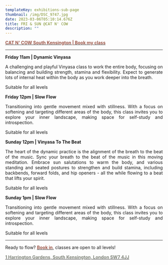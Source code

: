 ```yaml
---
templateKey: exhibitions-sub-page
thumbnail: /img/DSC_9747.jpg
date: 2023-03-06T05:10:14.676Z
title: FRI & SUN @CAT N' COW
description: ""
---
```


<div style="text-align: justify;">

[**<span style="color:#9C5648;">CAT N' COW South Kensington | Book my class</span>**](https://catncow.com/book/)

---

**Friday 11am | Dynamic Vinyasa**

A challenging and playful Vinyasa class to work the entire body, focusing on balancing and building strength, stamina and flexibility. Expect to generate lots of internal heat within the body as you work deeper into the breath.

Suitable for all levels

**Friday 12pm | Slow Flow**

Transitioning into gentle movement mixed with stillness. With a focus on softening and targeting different areas of the body, this class invites you to explore your inner landscape, making space for self-study and introspection.

Suitable for all levels

**Sunday 12pm | Vinyasa To The Beat**

The heart of the dynamic practice is the alignment of the breath to the beat of the music. Sync your breath to the beat of the music in this moving meditation. Embrace sun salutations to warm the body, and various standing and seated postures to strengthen and build stamina, including backbends, forward folds, and hip openers - all the while flowing to a beat that lifts your spirit. 

Suitable for all levels

**Sunday 1pm | Slow Flow**

Transitioning into gentle movement mixed with stillness. With a focus on softening and targeting different areas of the body, this class invites you to explore your inner landscape, making space for self-study and introspection.

Suitable for all levels

---

Ready to flow? [**<span style="color:#9C5648;">Book in</span>**](https://catncow.com/book/), classes are open to all levels!

[**<span style="color:#7E8378;">1 Harrington Gardens, South Kensington, London SW7 4JJ</span>**](https://www.google.com/maps?client=firefox-b-d&sca_esv=2dacf5db398f8a2d&uact=5&gs_lp=Egxnd3Mtd2l6LXNlcnAiC2NhdGNvdyB5b2dhMgsQABiABBiRAhiKBTIHEAAYgAQYCjIHEAAYgAQYCjIHEAAYgAQYCjIHEAAYgAQYCjIHEAAYgAQYCjIHEAAYgAQYCjIHEAAYgAQYCjIHEAAYgAQYCjIHEAAYgAQYCkjfEFCLAlijEHAAeAKQAQCYAcYBoAG3BKoBAzEuM7gBA8gBAPgBAZgCBaAC6QTCAgQQABhHwgIQEC4YgAQYxwEYChiOBRivAcICCxAuGIAEGMcBGK8BwgIFEAAY7wXCAggQABiABBiiBJgDAIgGAZAGCJIHBTIuMi4xoAf0Ig&um=1&ie=UTF-8&fb=1&gl=uk&sa=X&geocode=KRGKbq1gBXZIMaaCWz8ruR7-&daddr=1+Harrington+Gardens,+South+Kensington,+London+SW7+4JJ)

</div>